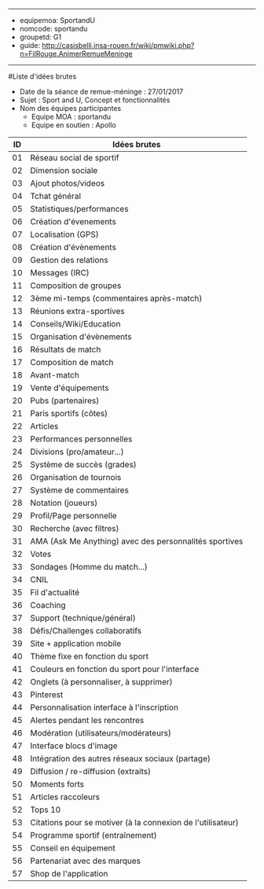 
---
- equipemoa: SportandU
- nomcode: sportandu
- groupetd: G1
- guide: http://casisbelli.insa-rouen.fr/wiki/pmwiki.php?n=FilRouge.AnimerRemueMeninge
---


#Liste d'idées brutes
- Date de la séance de remue-méninge : 27/01/2017
- Sujet : Sport and U, Concept et fonctionnalités
- Nom des équipes participantes
  - Equipe MOA : sportandu
  - Equipe en soutien : Apollo

| ID 	| Idées brutes 	|
|----	|--------------	|
|  01  	|         Réseau social de sportif     	|
|  02  	|        Dimension sociale      	|
|   03 	|      Ajout photos/videos        	|
|   04 	|        Tchat général      	|
|   05 	|        Statistiques/performances      	|
|  06  	|        Création d'évenements      	|
|  07  	|       Localisation (GPS)       	|
|    08   |            Création d'évènements                     |
|   09    |          Gestion des relations                       |
|   10    |        Messages (IRC)                         |
|   11    |          Composition de groupes                       |
|  12     |     3ème mi-temps (commentaires après-match)                            |
|   13    |              Réunions extra-sportives                   |
|   14    |              Conseils/Wiki/Education                   |
|  15      |        Organisation d'évènements                         |
|  16     |          Résultats de match                       |
|  17     |           Composition de match                      |
|   18    |        Avant-match                         |
|   19    |             Vente d'équipements                    |
|  20     |                Pubs (partenaires)                 |
|    21   |          Paris sportifs (côtes)                       |
|  22     |        Articles                          |
|  23     |         Performances personnelles                        |
|   24    |           Divisions (pro/amateur...)                      |
|   25    |           Système de succès (grades)                      |
|    26   |        Organisation de tournois                         |
|   27    |          Système de commentaires                       |
|   28    |          Notation (joueurs)                       |
|   29    |            Profil/Page personnelle                     |
|   30    |          Recherche (avec filtres)                       |
|    31   |        AMA (Ask Me Anything) avec des personnalités sportives                         |
|    32   |           Votes                      |
|  33     |         Sondages (Homme du match...)                        |
|  34     |             CNIL                    |
|   35    |            Fil d'actualité                     |
|  36     |         Coaching                        |
|  37     |          Support (technique/général)                       |
|  38     |       Défis/Challenges collaboratifs                          |
|  39     |         Site + application mobile                        |
|  40     |         Thème fixe en fonction du sport                        |
|  41     |         Couleurs en fonction du sport pour l'interface                        |
|  42     |            Onglets (à personnaliser, à supprimer)                     |
|  43     |         Pinterest                        |
|  44     |          Personnalisation interface à l'inscription                       |
|  45     |           Alertes pendant les rencontres                      |
|  46     |         Modération (utilisateurs/modérateurs)                        |
|  47     |         Interface blocs d'image                        |
|  48     |       Intégration des autres réseaux sociaux (partage)                          |
|  49     |       Diffusion / re-diffusion (extraits)                          |
|  50     |       Moments forts                          |
|  51     |        Articles raccoleurs                       |
|  52     |        Tops 10                         |
|  53     |      Citations pour se motiver (à la connexion de l'utilisateur)                           |
|  54     |      Programme sportif (entraînement)                           |
|  55     |      Conseil en équipement                          |
|  56     |      Partenariat avec des marques                           |
|  57     |      Shop de l'application                           |







